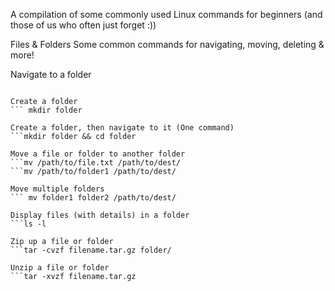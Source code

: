 A compilation of some commonly used Linux commands for beginners (and those of us who often just forget :))

Files & Folders
Some common commands for navigating, moving, deleting & more!

Navigate to a folder
``` cd /path/to/folder

Create a folder
``` mkdir folder

Create a folder, then navigate to it (One command)
```mkdir folder && cd folder

Move a file or folder to another folder
```mv /path/to/file.txt /path/to/dest/
```mv /path/to/folder1 /path/to/dest/

Move multiple folders
``` mv folder1 folder2 /path/to/dest/

Display files (with details) in a folder
```ls -l

Zip up a file or folder
```tar -cvzf filename.tar.gz folder/

Unzip a file or folder
```tar -xvzf filename.tar.gz
